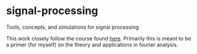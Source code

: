 # signal-processing
Tools, concepts, and simulations for signal processing

This work closely follow the course found [here](https://see.stanford.edu/course/ee261). Primarily this is meant to
be a primer (for myself) on the theory and applications in fourier analysis.
